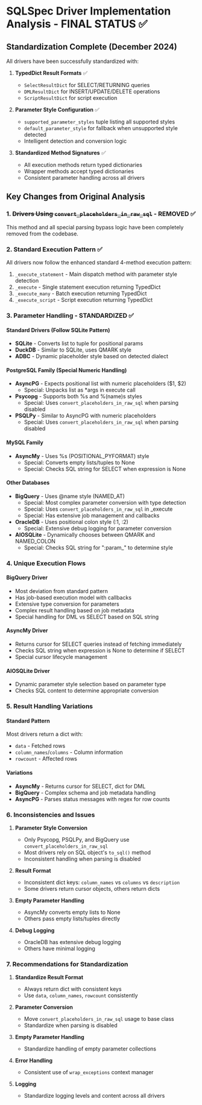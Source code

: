 # SQLSpec Driver Implementation Analysis - FINAL STATUS ✅

## Standardization Complete (December 2024)

All drivers have been successfully standardized with:

1. **TypedDict Result Formats** ✅
   - `SelectResultDict` for SELECT/RETURNING queries
   - `DMLResultDict` for INSERT/UPDATE/DELETE operations
   - `ScriptResultDict` for script execution

2. **Parameter Style Configuration** ✅
   - `supported_parameter_styles` tuple listing all supported styles
   - `default_parameter_style` for fallback when unsupported style detected
   - Intelligent detection and conversion logic

3. **Standardized Method Signatures** ✅
   - All execution methods return typed dictionaries
   - Wrapper methods accept typed dictionaries
   - Consistent parameter handling across all drivers

## Key Changes from Original Analysis

### 1. ~~Drivers Using `convert_placeholders_in_raw_sql`~~ - REMOVED ✅

This method and all special parsing bypass logic have been completely removed from the codebase.

### 2. Standard Execution Pattern ✅

All drivers now follow the enhanced standard 4-method execution pattern:

1. `_execute_statement` - Main dispatch method with parameter style detection
2. `_execute` - Single statement execution returning TypedDict
3. `_execute_many` - Batch execution returning TypedDict
4. `_execute_script` - Script execution returning TypedDict

### 3. Parameter Handling - STANDARDIZED ✅

#### Standard Drivers (Follow SQLite Pattern)

- **SQLite** - Converts list to tuple for positional params
- **DuckDB** - Similar to SQLite, uses QMARK style
- **ADBC** - Dynamic placeholder style based on detected dialect

#### PostgreSQL Family (Special Numeric Handling)

- **AsyncPG** - Expects positional list with numeric placeholders ($1, $2)
    - Special: Unpacks list as *args in execute call
- **Psycopg** - Supports both %s and %(name)s styles
    - Special: Uses `convert_placeholders_in_raw_sql` when parsing disabled
- **PSQLPy** - Similar to AsyncPG with numeric placeholders
    - Special: Uses `convert_placeholders_in_raw_sql` when parsing disabled

#### MySQL Family

- **AsyncMy** - Uses %s (POSITIONAL_PYFORMAT) style
    - Special: Converts empty lists/tuples to None
    - Special: Checks SQL string for SELECT when expression is None

#### Other Databases

- **BigQuery** - Uses @name style (NAMED_AT)
    - Special: Most complex parameter conversion with type detection
    - Special: Uses `convert_placeholders_in_raw_sql` in _execute
    - Special: Has extensive job management and callbacks
- **OracleDB** - Uses positional colon style (:1, :2)
    - Special: Extensive debug logging for parameter conversion
- **AIOSQLite** - Dynamically chooses between QMARK and NAMED_COLON
    - Special: Checks SQL string for ":param_" to determine style

### 4. Unique Execution Flows

#### BigQuery Driver

- Most deviation from standard pattern
- Has job-based execution model with callbacks
- Extensive type conversion for parameters
- Complex result handling based on job metadata
- Special handling for DML vs SELECT based on SQL string

#### AsyncMy Driver

- Returns cursor for SELECT queries instead of fetching immediately
- Checks SQL string when expression is None to determine if SELECT
- Special cursor lifecycle management

#### AIOSQLite Driver

- Dynamic parameter style selection based on parameter type
- Checks SQL content to determine appropriate conversion

### 5. Result Handling Variations

#### Standard Pattern

Most drivers return a dict with:

- `data` - Fetched rows
- `column_names`/`columns` - Column information
- `rowcount` - Affected rows

#### Variations

- **AsyncMy** - Returns cursor for SELECT, dict for DML
- **BigQuery** - Complex schema and job metadata handling
- **AsyncPG** - Parses status messages with regex for row counts

### 6. Inconsistencies and Issues

1. **Parameter Style Conversion**
   - Only Psycopg, PSQLPy, and BigQuery use `convert_placeholders_in_raw_sql`
   - Most drivers rely on SQL object's `to_sql()` method
   - Inconsistent handling when parsing is disabled

2. **Result Format**
   - Inconsistent dict keys: `column_names` vs `columns` vs `description`
   - Some drivers return cursor objects, others return dicts

3. **Empty Parameter Handling**
   - AsyncMy converts empty lists to None
   - Others pass empty lists/tuples directly

4. **Debug Logging**
   - OracleDB has extensive debug logging
   - Others have minimal logging

### 7. Recommendations for Standardization

1. **Standardize Result Format**
   - Always return dict with consistent keys
   - Use `data`, `column_names`, `rowcount` consistently

2. **Parameter Conversion**
   - Move `convert_placeholders_in_raw_sql` usage to base class
   - Standardize when parsing is disabled

3. **Empty Parameter Handling**
   - Standardize handling of empty parameter collections

4. **Error Handling**
   - Consistent use of `wrap_exceptions` context manager

5. **Logging**
   - Standardize logging levels and content across all drivers
